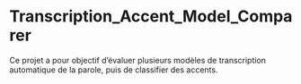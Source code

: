# Transcription_Accent_Model_Comparer
Ce projet a pour objectif d’évaluer plusieurs modèles de transcription automatique de la parole, puis de classifier des accents.
